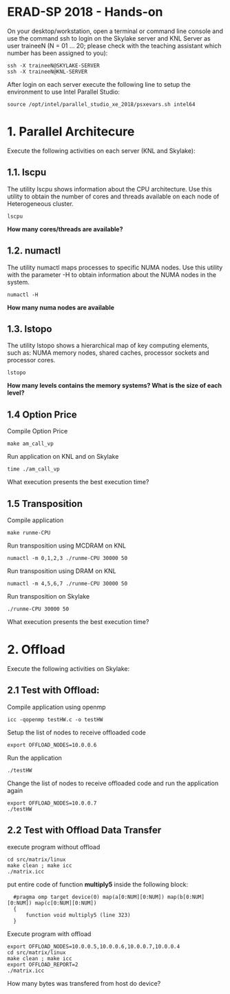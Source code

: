 # ERAD-SP 2018 - Hands-on

On your desktop/workstation, open a terminal or command line console and use the command ssh to login on the Skylake server and KNL Server as user traineeN (N = 01 … 20; please check with the teaching assistant which number has been assigned to you): 
 
```
ssh -X traineeN@SKYLAKE-SERVER 
ssh -X traineeN@KNL-SERVER 
```

After login on each server execute the following line to setup the environment to use Intel Parallel Studio:
```
source /opt/intel/parallel_studio_xe_2018/psxevars.sh intel64
```

# 1. Parallel Architecure 

Execute the following activities on each server (KNL and Skylake):

## 1.1. lscpu

The utility lscpu shows information about the CPU architecture. Use this utility to obtain the number of cores and threads available on each node of Heterogeneous cluster. 
 
```
lscpu 
```

**How many cores/threads are available?**

## 1.2. numactl 

The utility numactl maps processes to specific NUMA nodes. Use this utility with the parameter -H to obtain information about the NUMA nodes in the system. 
 
```
numactl -H 
```
**How many numa nodes are available**
 
## 1.3. lstopo 

The utility lstopo shows a hierarchical map of key computing elements, such as: NUMA memory nodes, shared caches, processor sockets and processor cores.

```
lstopo
```

**How many levels contains the memory systems? What is the size of each level?**

## 1.4 Option Price

Compile Option Price 
```
make am_call_vp
```

Run application on KNL and on Skylake
```
time ./am_call_vp 
```

What execution presents the best execution time?


## 1.5 Transposition
Compile application
```
make runme-CPU
```

Run transposition using MCDRAM on KNL

```
numactl -m 0,1,2,3 ./runme-CPU 30000 50
```

Run transposition using DRAM on KNL
```
numactl -m 4,5,6,7 ./runme-CPU 30000 50
```

Run transposition on Skylake
```
./runme-CPU 30000 50
```

What execution presents the best execution time?

# 2. Offload

Execute the following activities on Skylake:

## 2.1 Test with Offload:

Compile application using openmp

```
icc -qopenmp testHW.c -o testHW
```

Setup the list of nodes to receive offloaded code

```
export OFFLOAD_NODES=10.0.0.6
```

Run the application

```
./testHW 
```

Change the list of nodes to receive offloaded code and run the application again

```
export OFFLOAD_NODES=10.0.0.7
./testHW 
```

## 2.2 Test with Offload Data Transfer

execute program without offload

```
cd src/matrix/linux
make clean ; make icc
./matrix.icc 
```

put entire code of function **multiply5** inside the following block:
```
  #pragma omp target device(0) map(a[0:NUM][0:NUM]) map(b[0:NUM][0:NUM]) map(c[0:NUM][0:NUM])
  {
      function void multiply5 (line 323)
  } 
```

Execute program with offload

```
export OFFLOAD_NODES=10.0.0.5,10.0.0.6,10.0.0.7,10.0.0.4
cd src/matrix/linux
make clean ; make icc
export OFFLOAD_REPORT=2
./matrix.icc 
```

How many bytes was transfered from host do device?
